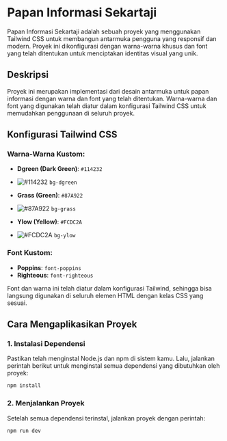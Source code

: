 # Papan Informasi Sekartaji

Papan Informasi Sekartaji adalah sebuah proyek yang menggunakan Tailwind CSS untuk membangun antarmuka pengguna yang responsif dan modern. Proyek ini dikonfigurasi dengan warna-warna khusus dan font yang telah ditentukan untuk menciptakan identitas visual yang unik.

## Deskripsi

Proyek ini merupakan implementasi dari desain antarmuka untuk papan informasi dengan warna dan font yang telah ditentukan. Warna-warna dan font yang digunakan telah diatur dalam konfigurasi Tailwind CSS untuk memudahkan penggunaan di seluruh proyek.

## Konfigurasi Tailwind CSS

### Warna-Warna Kustom:
- **Dgreen (Dark Green)**: `#114232`
- ![#114232](https://via.placeholder.com/15/114232/114232.png) `bg-dgreen`
  
- **Grass (Green)**: `#87A922`
- ![#87A922](https://via.placeholder.com/15/87A922/87A922.png) `bg-grass`
  
- **Ylow (Yellow)**: `#FCDC2A`
- ![#FCDC2A](https://via.placeholder.com/15/FCDC2A/FCDC2A.png) `bg-ylow`

### Font Kustom:
- **Poppins**: `font-poppins`
- **Righteous**: `font-righteous`

Font dan warna ini telah diatur dalam konfigurasi Tailwind, sehingga bisa langsung digunakan di seluruh elemen HTML dengan kelas CSS yang sesuai.

## Cara Mengaplikasikan Proyek

### 1. Instalasi Dependensi

Pastikan telah menginstal Node.js dan npm di sistem kamu. Lalu, jalankan perintah berikut untuk menginstal semua dependensi yang dibutuhkan oleh proyek:

```bash
npm install
```

### 2. Menjalankan Proyek

Setelah semua dependensi terinstal, jalankan proyek dengan perintah:

```bash
npm run dev

